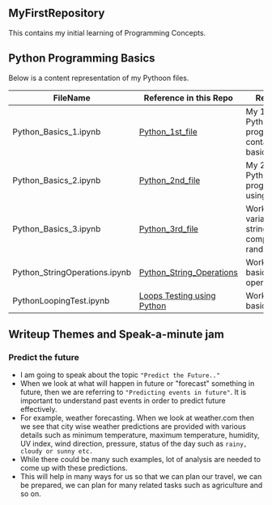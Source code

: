 ## MyFirstRepository

This contains my initial learning of Programming Concepts.

## Python Programming Basics

Below is a content representation of my Pythoon files.

FileName | Reference in this Repo | Remarks
---------|------------------------|---------
Python_Basics_1.ipynb | [Python_1st_file](/Python_Basics_1.ipynb) | My 1st Python program file containing basics
Python_Basics_2.ipynb | [Python_2nd_file](/Python_Basics_2.ipynb) | My 2nd Python program using NumPy
Python_Basics_3.ipynb | [Python_3rd_file](/Python_Basics_3.ipynb) | Working with variables, string computations, random etc.
Python_StringOperations.ipynb | [Python_String_Operations](/Python_StringOperations.ipynb) | Working with basic string operations
PythonLoopingTest.ipynb | [Loops Testing using Python](/PythonLoopingTest.ipynb.ipynb) | Working with basic loops


## Writeup Themes and Speak-a-minute jam

### Predict the future

- I am going to speak about the topic ```"Predict the Future.."``` 
- When we look at what will happen in future or "forecast" something in future, then we are referring to ```"Predicting events in future"```. It is important to understand past events in order to predict future effectively.
- For example, weather forecasting. When we look at weather.com then we see that city wise weather predictions are provided with various details such as minimum temperature, maximum temperature, humidity, UV index, wind direction, pressure, status of the day such as ```rainy, cloudy or sunny etc.``` 
- While there could be many such examples, lot of analysis are needed to come up with these predictions. 
- This will help in many ways for us so that we can plan our travel, we can be prepared, we can plan for many related tasks such as agriculture and so on.

